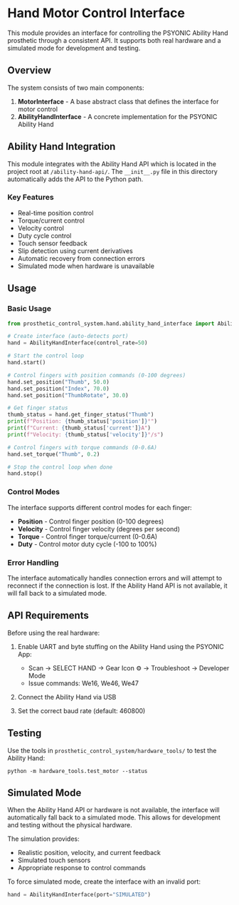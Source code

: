 # Hand Motor Control Interface

This module provides an interface for controlling the PSYONIC Ability Hand prosthetic through a consistent API. It supports both real hardware and a simulated mode for development and testing.

## Overview

The system consists of two main components:

1. **MotorInterface** - A base abstract class that defines the interface for motor control
2. **AbilityHandInterface** - A concrete implementation for the PSYONIC Ability Hand

## Ability Hand Integration

This module integrates with the Ability Hand API which is located in the project root at `/ability-hand-api/`. The `__init__.py` file in this directory automatically adds the API to the Python path.

### Key Features

- Real-time position control
- Torque/current control
- Velocity control
- Duty cycle control
- Touch sensor feedback
- Slip detection using current derivatives
- Automatic recovery from connection errors
- Simulated mode when hardware is unavailable

## Usage

### Basic Usage

```python
from prosthetic_control_system.hand.ability_hand_interface import AbilityHandInterface

# Create interface (auto-detects port)
hand = AbilityHandInterface(control_rate=50)

# Start the control loop
hand.start()

# Control fingers with position commands (0-100 degrees)
hand.set_position("Thumb", 50.0)
hand.set_position("Index", 70.0)
hand.set_position("ThumbRotate", 30.0)

# Get finger status
thumb_status = hand.get_finger_status("Thumb")
print(f"Position: {thumb_status['position']}°")
print(f"Current: {thumb_status['current']}A")
print(f"Velocity: {thumb_status['velocity']}°/s")

# Control fingers with torque commands (0-0.6A)
hand.set_torque("Thumb", 0.2)

# Stop the control loop when done
hand.stop()
```

### Control Modes

The interface supports different control modes for each finger:

- **Position** - Control finger position (0-100 degrees)
- **Velocity** - Control finger velocity (degrees per second)
- **Torque** - Control finger torque/current (0-0.6A)
- **Duty** - Control motor duty cycle (-100 to 100%)

### Error Handling

The interface automatically handles connection errors and will attempt to reconnect if the connection is lost. If the Ability Hand API is not available, it will fall back to a simulated mode.

## API Requirements

Before using the real hardware:

1. Enable UART and byte stuffing on the Ability Hand using the PSYONIC App:
   - Scan → SELECT HAND → Gear Icon ⚙️ → Troubleshoot → Developer Mode
   - Issue commands: We16, We46, We47

2. Connect the Ability Hand via USB

3. Set the correct baud rate (default: 460800)

## Testing

Use the tools in `prosthetic_control_system/hardware_tools/` to test the Ability Hand:

```
python -m hardware_tools.test_motor --status
```

## Simulated Mode

When the Ability Hand API or hardware is not available, the interface will automatically fall back to a simulated mode. This allows for development and testing without the physical hardware.

The simulation provides:
- Realistic position, velocity, and current feedback
- Simulated touch sensors
- Appropriate response to control commands

To force simulated mode, create the interface with an invalid port:
```python
hand = AbilityHandInterface(port="SIMULATED")
```